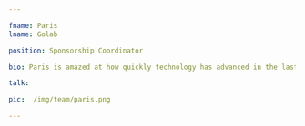 ```yaml
---

fname: Paris
lname: Golab

position: Sponsorship Coordinator

bio: Paris is amazed at how quickly technology has advanced in the last two decades. The movement towards AI (artificial intelligence), the ease in accessing information & processing data and the paradigm shift towards user experience, has reshaped everything we can do as individuals. Aside from learning what new innovations are spawning around the world, she loves to be in nature, races sailboats at Toronto Yacht Clubs, travels any chance she can get and writes poetry when inspired.  

talk:  

pic:  /img/team/paris.png

---
```

